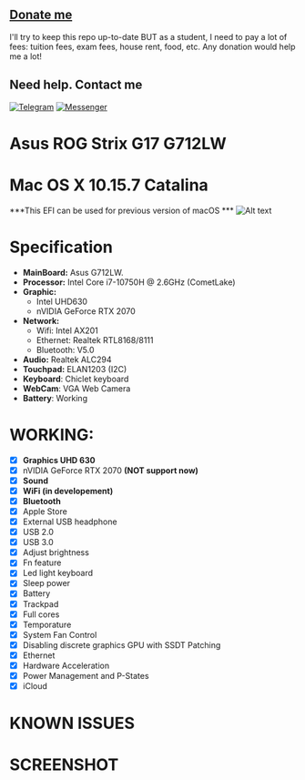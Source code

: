 ## [Donate me](https://paypal.me/vtlam98)
I'll try to keep this repo up-to-date BUT as a student, I need to pay a lot of fees: tuition fees, exam fees, house rent, food, etc.
Any donation would help me a lot!
## Need help. Contact me
[![Telegram](https://img.shields.io/badge/Chat_on-Telegram-blue.svg)](https://t.me/tunglamvghy)
[![Messenger](https://img.shields.io/badge/Chat_on-Messenger-0078FF)](https://m.me/k38b.lamtung)

# Asus ROG Strix G17 G712LW
# Mac OS X 10.15.7 Catalina 
***This EFI can be used for previous version of macOS ***
![Alt text](https://github.com/tunglamvghy/AsusROG-G712LW-hackintosh/raw/master/Screenshoot/os.jpg)
# Specification
- **MainBoard:** Asus G712LW.
- **Processor:** Intel Core i7-10750H @ 2.6GHz (CometLake)
- **Graphic:** 
  + Intel UHD630
  + nVIDIA GeForce RTX 2070
- **Network:**
  + Wifi: Intel AX201 
  + Ethernet: Realtek RTL8168/8111
  + Bluetooth: V5.0 
- **Audio:** Realtek ALC294 
- **Touchpad:** ELAN1203 (I2C) 
- **Keyboard**: Chiclet keyboard 
- **WebCam**: VGA Web Camera
- **Battery**: Working

# WORKING:
- [x] **Graphics UHD 630**
- [x] nVIDIA GeForce RTX 2070 **(NOT support now)**
- [x] **Sound**
- [x] **WiFi (in developement)**
- [x] **Bluetooth** 
- [x] Apple Store
- [x] External USB headphone
- [x] USB 2.0
- [x] USB 3.0
- [x] Adjust brightness
- [x] Fn feature 
- [x] Led light keyboard
- [x] Sleep power
- [x] Battery
- [x] Trackpad
- [x] Full cores
- [x] Temporature
- [x] System Fan Control
- [x] Disabling discrete graphics GPU with SSDT Patching
- [x] Ethernet
- [x] Hardware Acceleration
- [x] Power Management and P-States
- [x] iCloud 

# KNOWN ISSUES

# SCREENSHOT

